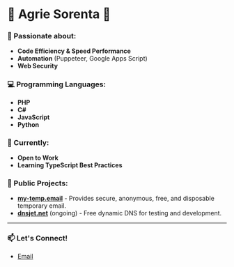 # 🌟 Agrie Sorenta 🌟

### 🚀 Passionate about:
- **Code Efficiency & Speed Performance**
- **Automation** (Puppeteer, Google Apps Script)
- **Web Security**

### 💻 Programming Languages:
- **PHP**
- **C#**
- **JavaScript**
- **Python**

### 🌱 Currently:
- **Open to Work**
- **Learning TypeScript Best Practices**

### 📂 Public Projects:
- [**my-temp.email**](https://my-temp.email) - Provides secure, anonymous, free, and disposable temporary email.
- [**dnsjet.net**](https://dnsjet.net) (ongoing) - Free dynamic DNS for testing and development.

---

### 📫 Let's Connect!
- [Email](mailto:hello@agrie.dev)
